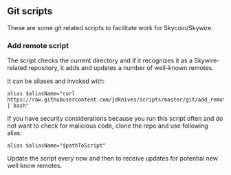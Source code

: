 ## Git scripts 

These are some git related scripts to facilitate work for Skycoin/Skywire. 


### Add remote script

The script checks the current directory and if it recognizes it as a Skywire-related repository, it adds and updates a number of well-known remotes. 

It can be aliases and invoked with:

```
alias $aliasName="curl https://raw.githubusercontent.com/jdknives/scripts/master/git/add_remote.sh | bash" 
```

If you have security considerations because you run this script often and do not want to check for malicious code, clone the repo and use following alias:

```
alias $aliasName="$pathToScript"
```

Update the script every now and then to receive updates for potential new well know remotes. 
